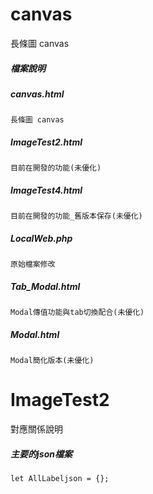 # canvas
長條圖 canvas

##### 檔案說明

##### canvas.html
`````
長條圖 canvas

`````

##### ImageTest2.html
`````
目前在開發的功能(未優化)

`````

##### ImageTest4.html
`````
目前在開發的功能_舊版本保存(未優化)

`````

##### LocalWeb.php
`````
原始檔案修改

`````

##### Tab_Modal.html
`````
Modal傳值功能與tab切換配合(未優化)

`````

##### Modal.html
`````
Modal簡化版本(未優化)
`````

# ImageTest2
對應關係說明
##### 主要的json檔案

`````
let AllLabeljson = {};
`````

